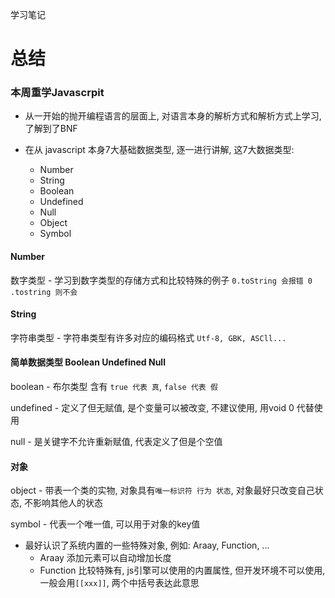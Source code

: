 学习笔记

# 总结

### 本周重学Javascrpit

+ 从一开始的抛开编程语言的层面上, 对语言本身的解析方式和解析方式上学习, 了解到了BNF

+ 在从 javascript 本身7大基础数据类型, 逐一进行讲解, 这7大数据类型: 
  + Number
  + String
  + Boolean
  + Undefined
  + Null
  + Object
  + Symbol


#### Number
数字类型 - 学习到数字类型的存储方式和比较特殊的例子 `0.toString 会报错 0 .tostring 则不会`

#### String
字符串类型 - 字符串类型有许多对应的编码格式 `Utf-8, GBK, ASCll...`

#### 简单数据类型 Boolean Undefined Null
boolean - 布尔类型 含有 `true 代表 真`, `false 代表 假`

undefined - 定义了但无赋值, 是个变量可以被改变, 不建议使用, 用void 0 代替使用

null - 是关键字不允许重新赋值, 代表定义了但是个空值

#### 对象
object - 带表一个类的实物, 对象具有`唯一标识符 行为 状态`, 对象最好只改变自己状态, 不影响其他人的状态

symbol - 代表一个唯一值, 可以用于对象的key值

+ 最好认识了系统内置的一些特殊对象, 例如: Araay, Function, ...
  + Araay 添加元素可以自动增加长度
  + Function 比较特殊有, js引擎可以使用的内置属性, 但开发环境不可以使用, 一般会用`[[xxx]]`, 两个中括号表达此意思
